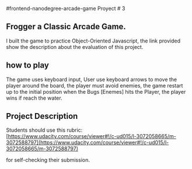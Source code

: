 #frontend-nanodegree-arcade-game  Proyect # 3

## Frogger a Classic Arcade Game.

I built the game  to practice Object-Oriented Javascript, the link provided show the description about the evaluation of this project.
## how to play
The game uses keyboard input, User use keyboard arrows to move the player around the board,  the player must avoid enemies,  the game  restart up to the initial  position when the Bugs [Enemes] hits the Player, the player wins if  reach the water.

## Project Description

Students should use this rubric: [https://www.udacity.com/course/viewer#!/c-ud015/l-3072058665/m-3072588797](https://www.udacity.com/course/viewer#!/c-ud015/l-3072058665/m-3072588797)

for self-checking their submission.
